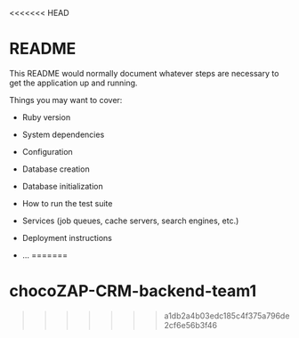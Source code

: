 <<<<<<< HEAD
# README

This README would normally document whatever steps are necessary to get the
application up and running.

Things you may want to cover:

* Ruby version

* System dependencies

* Configuration

* Database creation

* Database initialization

* How to run the test suite

* Services (job queues, cache servers, search engines, etc.)

* Deployment instructions

* ...
=======
# chocoZAP-CRM-backend-team1
>>>>>>> a1db2a4b03edc185c4f375a796de2cf6e56b3f46
